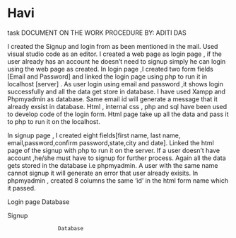# Havi
task 
              DOCUMENT ON THE WORK PROCEDURE
                 BY: ADITI DAS
                
I created the Signup and login from as  been mentioned  in the mail.
Used visual studio code as an editor. I created a web page as login page , if the user already has an account he doesn’t need to signup simply he can login using the web page as created. 
In login page ,I created two form fields [Email and Password] and linked the login page using php to run it in localhost [server] . As user login using email and password ,it shows login successfully and all the data get store in database. I have used Xampp and Phpmyadmin as database. Same email id will generate a message that it already exsist in database. Html , internal css , php and sql have been used to develop code of the login form. Html page take up all the data and pass it to php to run it on the localhost.

In signup page , I created eight fields[first name, last name, email,password,confirm password,state,city and date]. Linked the html page of the signup with php to run it on the server.
If a user doesn’t have account ,he/she must have to signup for further process. Again all the data gets stored in the database i.e phpmyadmin. A user with the same name cannot signup it will generate an error that user already exisits. In phpmyadmin , created 8 columns the same ‘id’  in the html form name which it passed.



Login page
  Database

 

Signup

 
 					Database
 

